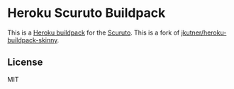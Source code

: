 # Heroku Scuruto Buildpack

This is a [Heroku buildpack](https://devcenter.heroku.com/articles/buildpacks) for the [Scuruto](https://https://github.com/atware/scuruto).
This is a fork of [jkutner/heroku\-buildpack\-skinny](https://github.com/jkutner/heroku-buildpack-skinny).

## License

MIT
